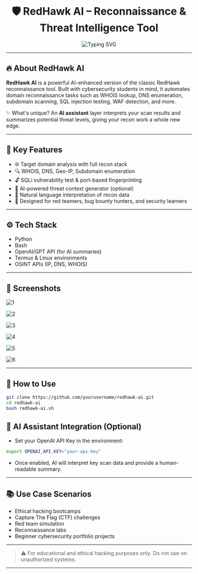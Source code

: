 <h1 align="center">🛡️ RedHawk AI – Reconnaissance & Threat Intelligence Tool</h1>

<p align="center">
  <img src="https://readme-typing-svg.demolab.com?font=Fira+Code&size=24&duration=3000&pause=1000&center=true&vCenter=true&width=800&lines=Automated+Recon+Tool+with+AI+Assistance;Domain+Intelligence+%7C+Subdomain+Scan+%7C+WAF+Detection+%7C+Geo-IP;Build+by+a+Cybersecurity+Student+for+Cyber+Learners" alt="Typing SVG" />
</p>

---

## 🔥 About RedHawk AI

**RedHawk AI** is a powerful AI-enhanced version of the classic RedHawk reconnaissance tool. Built with cybersecurity students in mind, it automates domain reconnaissance tasks such as WHOIS lookup, DNS enumeration, subdomain scanning, SQL injection testing, WAF detection, and more.

✨ What's unique? An **AI assistant** layer interprets your scan results and summarizes potential threat levels, giving your recon work a whole new edge.

---

## 🎯 Key Features

- 🌐 Target domain analysis with full recon stack
- 🔍 WHOIS, DNS, Geo-IP, Subdomain enumeration
- 🔓 SQLi vulnerability test & port-based fingerprinting
- 🤖 AI-powered threat context generator (optional)
- 💬 Natural language interpretation of recon data
- 🧠 Designed for red teamers, bug bounty hunters, and security learners

---

## ⚙️ Tech Stack

- Python
- Bash
- OpenAI/GPT API (for AI summaries)
- Termux & Linux environments
- OSINT APIs (IP, DNS, WHOIS)

---

## 📸 Screenshots

![1](https://github.com/user-attachments/assets/c9bbd643-0480-4b99-b920-4589a394a9ae)

![2](https://github.com/user-attachments/assets/4c1bf325-1720-4076-a117-07d4cfe3cf35)

![3](https://github.com/user-attachments/assets/a302d469-d3d3-4890-a224-36ae61c73043)

![4](https://github.com/user-attachments/assets/18dc394c-f250-49ee-a867-bb12b5929263)

![5](https://github.com/user-attachments/assets/950b6132-5976-4ce7-9acd-1e34d1881e66)

![6](https://github.com/user-attachments/assets/d49876c1-3f50-4bc1-aa94-4ca2a4968497)


---

## 🚀 How to Use

```bash
git clone https://github.com/yourusername/redhawk-ai.git
cd redhawk-ai
bash redhawk-ai.sh
```

## 🧠 AI Assistant Integration (Optional)

- Set your OpenAI API Key in the environment:
```bash
export OPENAI_API_KEY="your-api-key"
```

- Once enabled, AI will interpret key scan data and provide a human-readable summary.

---

## 📚 Use Case Scenarios

- Ethical hacking bootcamps
- Capture The Flag (CTF) challenges
- Red team simulation
- Reconnaissance labs
- Beginner cybersecurity portfolio projects

---

> ⚠️ For educational and ethical hacking purposes only. Do not use on unauthorized systems.

---
